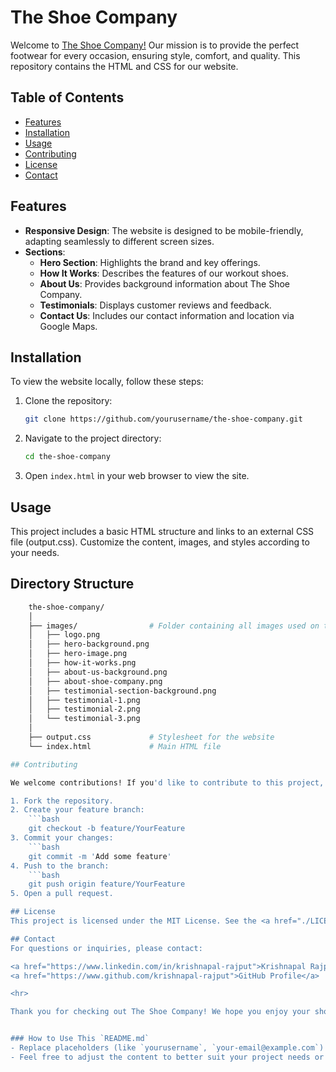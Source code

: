 # The Shoe Company

Welcome to <a href="https://krishnas-projects-the-shoe-company.netlify.app/">The Shoe Company!</a> Our mission is to provide the perfect footwear for every occasion, ensuring style, comfort, and quality. This repository contains the HTML and CSS for our website.

## Table of Contents

- [Features](#features)
- [Installation](#installation)
- [Usage](#usage)
- [Contributing](#contributing)
- [License](#license)
- [Contact](#contact)

## Features

- **Responsive Design**: The website is designed to be mobile-friendly, adapting seamlessly to different screen sizes.
- **Sections**:
  - **Hero Section**: Highlights the brand and key offerings.
  - **How It Works**: Describes the features of our workout shoes.
  - **About Us**: Provides background information about The Shoe Company.
  - **Testimonials**: Displays customer reviews and feedback.
  - **Contact Us**: Includes our contact information and location via Google Maps.

## Installation

To view the website locally, follow these steps:

1. Clone the repository:
   ```bash
   git clone https://github.com/yourusername/the-shoe-company.git
2. Navigate to the project directory:
    ```bash
    cd the-shoe-company
3. Open <code>index.html</code> in your web browser to view the site.

## Usage

This project includes a basic HTML structure and links to an external CSS file (output.css). Customize the content, images, and styles according to your needs.

## Directory Structure
```bash
    the-shoe-company/
    │
    ├── images/                # Folder containing all images used on the site
    │   ├── logo.png
    │   ├── hero-background.png
    │   ├── hero-image.png
    │   ├── how-it-works.png
    │   ├── about-us-background.png
    │   ├── about-shoe-company.png
    │   ├── testimonial-section-background.png
    │   ├── testimonial-1.png
    │   ├── testimonial-2.png
    │   └── testimonial-3.png
    │
    ├── output.css             # Stylesheet for the website
    └── index.html             # Main HTML file

## Contributing

We welcome contributions! If you'd like to contribute to this project, please follow these steps:

1. Fork the repository.
2. Create your feature branch:
    ```bash
    git checkout -b feature/YourFeature
3. Commit your changes:
    ```bash
    git commit -m 'Add some feature'
4. Push to the branch:
    ```bash
    git push origin feature/YourFeature
5. Open a pull request.

## License
This project is licensed under the MIT License. See the <a href="./LICENSE">LICENSE</a> file for details.

## Contact
For questions or inquiries, please contact:

<a href="https://www.linkedin.com/in/krishnapal-rajput">Krishnapal Rajput</a>
<a href="https://www.github.com/krishnapal-rajput">GitHub Profile</a>

<hr>

Thank you for checking out The Shoe Company! We hope you enjoy your shopping experience.


### How to Use This `README.md`
- Replace placeholders (like `yourusername`, `your-email@example.com`) with your actual information.
- Feel free to adjust the content to better suit your project needs or to add any additional sections you find necessary.

